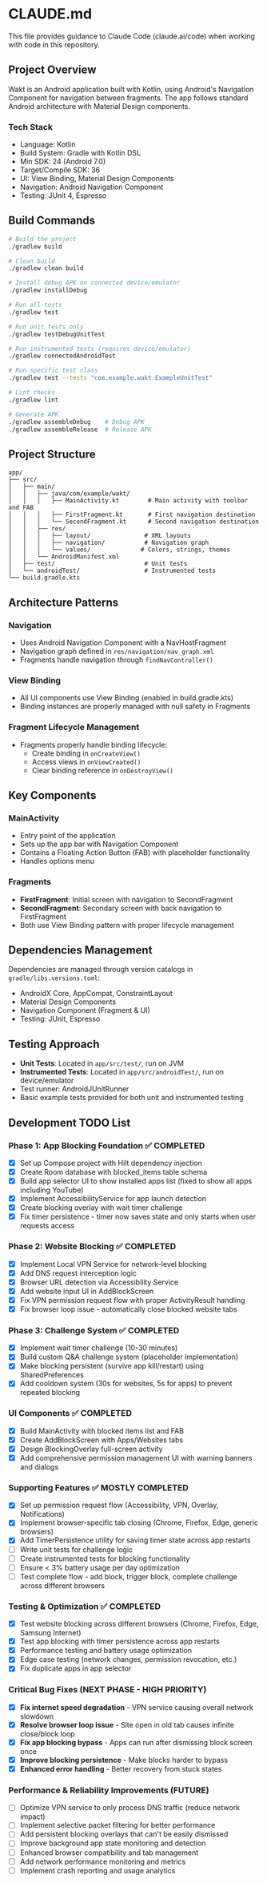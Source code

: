 # CLAUDE.md

This file provides guidance to Claude Code (claude.ai/code) when working with code in this repository.

## Project Overview

Wakt is an Android application built with Kotlin, using Android's Navigation Component for navigation between fragments. The app follows standard Android architecture with Material Design components.

### Tech Stack
- Language: Kotlin
- Build System: Gradle with Kotlin DSL
- Min SDK: 24 (Android 7.0)
- Target/Compile SDK: 36
- UI: View Binding, Material Design Components
- Navigation: Android Navigation Component
- Testing: JUnit 4, Espresso

## Build Commands

```bash
# Build the project
./gradlew build

# Clean build
./gradlew clean build

# Install debug APK on connected device/emulator
./gradlew installDebug

# Run all tests
./gradlew test

# Run unit tests only
./gradlew testDebugUnitTest

# Run instrumented tests (requires device/emulator)
./gradlew connectedAndroidTest

# Run specific test class
./gradlew test --tests "com.example.wakt.ExampleUnitTest"

# Lint checks
./gradlew lint

# Generate APK
./gradlew assembleDebug    # Debug APK
./gradlew assembleRelease  # Release APK
```

## Project Structure

```
app/
├── src/
│   ├── main/
│   │   ├── java/com/example/wakt/
│   │   │   ├── MainActivity.kt        # Main activity with toolbar and FAB
│   │   │   ├── FirstFragment.kt       # First navigation destination
│   │   │   └── SecondFragment.kt      # Second navigation destination
│   │   ├── res/
│   │   │   ├── layout/               # XML layouts
│   │   │   ├── navigation/           # Navigation graph
│   │   │   └── values/              # Colors, strings, themes
│   │   └── AndroidManifest.xml
│   ├── test/                         # Unit tests
│   └── androidTest/                  # Instrumented tests
└── build.gradle.kts
```

## Architecture Patterns

### Navigation
- Uses Android Navigation Component with a NavHostFragment
- Navigation graph defined in `res/navigation/nav_graph.xml`
- Fragments handle navigation through `findNavController()`

### View Binding
- All UI components use View Binding (enabled in build.gradle.kts)
- Binding instances are properly managed with null safety in Fragments

### Fragment Lifecycle Management
- Fragments properly handle binding lifecycle:
  - Create binding in `onCreateView()`
  - Access views in `onViewCreated()`
  - Clear binding reference in `onDestroyView()`

## Key Components

### MainActivity
- Entry point of the application
- Sets up the app bar with Navigation Component
- Contains a Floating Action Button (FAB) with placeholder functionality
- Handles options menu

### Fragments
- **FirstFragment**: Initial screen with navigation to SecondFragment
- **SecondFragment**: Secondary screen with back navigation to FirstFragment
- Both use View Binding pattern with proper lifecycle management

## Dependencies Management

Dependencies are managed through version catalogs in `gradle/libs.versions.toml`:
- AndroidX Core, AppCompat, ConstraintLayout
- Material Design Components
- Navigation Component (Fragment & UI)
- Testing: JUnit, Espresso

## Testing Approach

- **Unit Tests**: Located in `app/src/test/`, run on JVM
- **Instrumented Tests**: Located in `app/src/androidTest/`, run on device/emulator
- Test runner: AndroidJUnitRunner
- Basic example tests provided for both unit and instrumented testing

## Development TODO List

### Phase 1: App Blocking Foundation ✅ COMPLETED
- [x] Set up Compose project with Hilt dependency injection
- [x] Create Room database with blocked_items table schema
- [x] Build app selector UI to show installed apps list (fixed to show all apps including YouTube)
- [x] Implement AccessibilityService for app launch detection
- [x] Create blocking overlay with wait timer challenge
- [x] Fix timer persistence - timer now saves state and only starts when user requests access

### Phase 2: Website Blocking ✅ COMPLETED
- [x] Implement Local VPN Service for network-level blocking
- [x] Add DNS request interception logic
- [x] Browser URL detection via Accessibility Service
- [x] Add website input UI in AddBlockScreen
- [x] Fix VPN permission request flow with proper ActivityResult handling
- [x] Fix browser loop issue - automatically close blocked website tabs

### Phase 3: Challenge System ✅ COMPLETED
- [x] Implement wait timer challenge (10-30 minutes)
- [x] Build custom Q&A challenge system (placeholder implementation)
- [x] Make blocking persistent (survive app kill/restart) using SharedPreferences
- [x] Add cooldown system (30s for websites, 5s for apps) to prevent repeated blocking

### UI Components ✅ COMPLETED
- [x] Build MainActivity with blocked items list and FAB
- [x] Create AddBlockScreen with Apps/Websites tabs
- [x] Design BlockingOverlay full-screen activity
- [x] Add comprehensive permission management UI with warning banners and dialogs

### Supporting Features ✅ MOSTLY COMPLETED
- [x] Set up permission request flow (Accessibility, VPN, Overlay, Notifications)
- [x] Implement browser-specific tab closing (Chrome, Firefox, Edge, generic browsers)
- [x] Add TimerPersistence utility for saving timer state across app restarts
- [ ] Write unit tests for challenge logic
- [ ] Create instrumented tests for blocking functionality
- [ ] Ensure < 3% battery usage per day optimization
- [ ] Test complete flow - add block, trigger block, complete challenge across different browsers

### Testing & Optimization ✅ COMPLETED
- [x] Test website blocking across different browsers (Chrome, Firefox, Edge, Samsung Internet)
- [x] Test app blocking with timer persistence across app restarts
- [x] Performance testing and battery usage optimization
- [x] Edge case testing (network changes, permission revocation, etc.)
- [x] Fix duplicate apps in app selector

### Critical Bug Fixes (NEXT PHASE - HIGH PRIORITY)
- [x] **Fix internet speed degradation** - VPN service causing overall network slowdown
- [x] **Resolve browser loop issue** - Site open in old tab causes infinite close/block loop
- [x] **Fix app blocking bypass** - Apps can run after dismissing block screen once
- [x] **Improve blocking persistence** - Make blocks harder to bypass
- [x] **Enhanced error handling** - Better recovery from stuck states

### Performance & Reliability Improvements (FUTURE)
- [ ] Optimize VPN service to only process DNS traffic (reduce network impact)
- [ ] Implement selective packet filtering for better performance  
- [ ] Add persistent blocking overlays that can't be easily dismissed
- [ ] Improve background app state monitoring and detection
- [ ] Enhanced browser compatibility and tab management
- [ ] Add network performance monitoring and metrics
- [ ] Implement crash reporting and usage analytics
